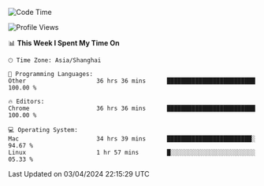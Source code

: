 <!--START_SECTION:waka-->
![Code Time](http://img.shields.io/badge/Code%20Time-2%2C109%20hrs%2053%20mins-blue)

![Profile Views](http://img.shields.io/badge/Profile%20Views-2-blue)

📊 **This Week I Spent My Time On** 

```text
🕑︎ Time Zone: Asia/Shanghai

💬 Programming Languages: 
Other                    36 hrs 36 mins      █████████████████████████   100.00 % 

🔥 Editors: 
Chrome                   36 hrs 36 mins      █████████████████████████   100.00 % 

💻 Operating System: 
Mac                      34 hrs 39 mins      ████████████████████████░   94.67 % 
Linux                    1 hr 57 mins        █░░░░░░░░░░░░░░░░░░░░░░░░   05.33 % 
```


 Last Updated on 03/04/2024 22:15:29 UTC
<!--END_SECTION:waka-->